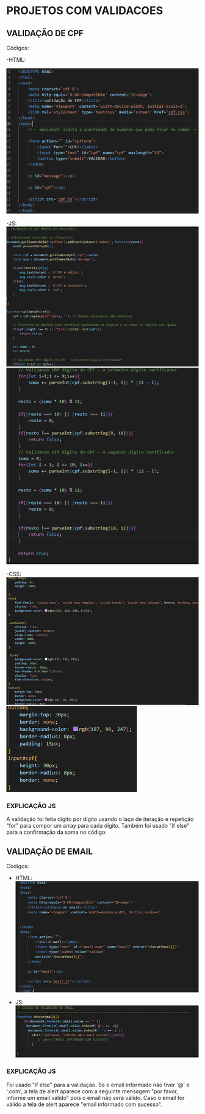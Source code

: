 # PROJETOS COM VALIDACOES

## VALIDAÇÃO DE CPF 

 Códigos:
  
 -HTML:  

 ![](img/cpfHtml.png)

 -JS:  
 ![](img/cpfJS.png)
 ![](img/cpfJS2.png)


 -CSS:  
 ![](img/cpfCSS.png)
 ![](img/cpfCSS2.png)
  
### EXPLICAÇÃO JS

  A validação foi feita dígito por dígito usando o laço de iteração e repetição "for" para compor um array para cada dígito. Também foi usado "if else" para a confirmação da soma no código.


## VALIDAÇÃO DE EMAIL

  Códigos:
  
 - HTML:  
 ![](img/emailHTML.png)     

 - JS:  
 ![](img/emailJS.png)
    

### EXPLICAÇÃO JS

   Foi usado "if else" para a validação. Se o email informado não tiver '@' e '.com', a tela de alert aparece com a seguinte mensagem "por favor, informe um email válido" pois o email não será válido. Caso o email for válido a tela de alert aparece "email informado com sucesso".


 



